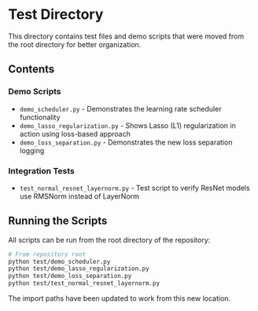 # Test Directory

This directory contains test files and demo scripts that were moved from the root directory for better organization.

## Contents

### Demo Scripts
- `demo_scheduler.py` - Demonstrates the learning rate scheduler functionality
- `demo_lasso_regularization.py` - Shows Lasso (L1) regularization in action using loss-based approach
- `demo_loss_separation.py` - Demonstrates the new loss separation logging

### Integration Tests
- `test_normal_resnet_layernorm.py` - Test script to verify ResNet models use RMSNorm instead of LayerNorm

## Running the Scripts

All scripts can be run from the root directory of the repository:

```bash
# From repository root
python test/demo_scheduler.py
python test/demo_lasso_regularization.py  
python test/demo_loss_separation.py
python test/test_normal_resnet_layernorm.py
```

The import paths have been updated to work from this new location.